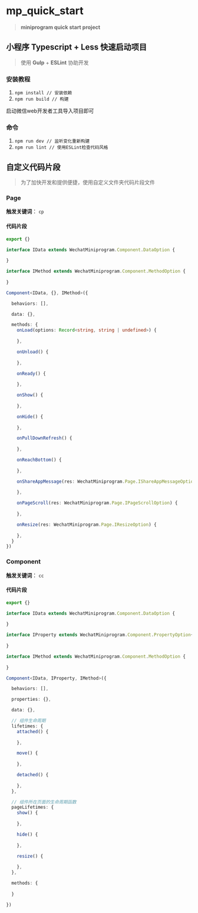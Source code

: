 # mp_quick_start
> **miniprogram quick start project**
## 小程序 Typescript + Less 快速启动项目

> 使用 **Gulp** + **ESLint** 协助开发

### 安装教程

1. `npm install // 安装依赖`
2. `npm run build // 构建`

启动微信web开发者工具导入项目即可

### 命令

1. `npm run dev // 监听变化重新构建`
2. `npm run lint // 使用ESLint检查代码风格`

## 自定义代码片段
> 为了加快开发和提供便捷，使用自定义文件夹代码片段文件
### Page
**触发关键词**： `cp`
#### 代码片段 
```Typescript
export {}

interface IData extends WechatMiniprogram.Component.DataOption {
  
}

interface IMethod extends WechatMiniprogram.Component.MethodOption {
  
}

Component<IData, {}, IMethod>({

  behaviors: [],

  data: {},

  methods: {
    onLoad(options: Record<string, string | undefined>) {
      
    },

    onUnload() {
      
    },

    onReady() {
      
    },

    onShow() {
      
    },

    onHide() {
      
    },

    onPullDownRefresh() {
      
    },

    onReachBottom() {
      
    },

    onShareAppMessage(res: WechatMiniprogram.Page.IShareAppMessageOption) {
      
    },

    onPageScroll(res: WechatMiniprogram.Page.IPageScrollOption) {
      
    },

    onResize(res: WechatMiniprogram.Page.IResizeOption) {
      
    },
  }
})

```

### Component
**触发关键词**： `cc`
#### 代码片段 
```Typescript
export {}

interface IData extends WechatMiniprogram.Component.DataOption {
  
}

interface IProperty extends WechatMiniprogram.Component.PropertyOption{
  
}

interface IMethod extends WechatMiniprogram.Component.MethodOption {
  
}

Component<IData, IProperty, IMethod>({

  behaviors: [],

  properties: {},

  data: {},

  // 组件生命周期
  lifetimes: {
    attached() {
      
    },

    move() {
      
    },

    detached() {
      
    },
  },

  // 组件所在页面的生命周期函数
  pageLifetimes: {
    show() {
      
    },

    hide() {
      
    },

    resize() {
      
    },
  },

  methods: {
    
  }

})

```